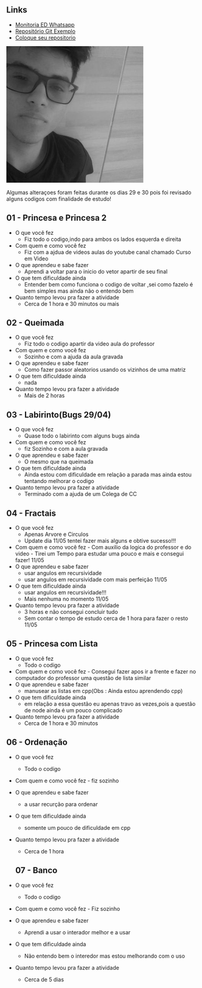 
## Links
- [Monitoria ED Whatsapp](https://chat.whatsapp.com/7jENvA7CcMjE27zedcAJcK)
- [Repositório Git Exemplo](https://github.com/senapk/exemplo_repositorio_disciplina)
- [Coloque seu repositorio](https://docs.google.com/spreadsheets/d/183SjgFljjI5CpR7VW_t6gIsB4iwprrwAL3hScYRgkI4/edit#gid=0)


![](photo.jpg)

Algumas alteraçoes foram feitas durante os dias 29 e 30 pois foi revisado alguns codigos com finalidade de estudo!

## 01 - Princesa e Princesa 2

- O que você fez
    - Fiz todo o codigo,indo para ambos os lados esquerda e direita
- Com quem e como você fez
    - Fiz com a ajdua de videos aulas do youtube canal chamado Curso em Video
- O que aprendeu e sabe fazer
    - Aprendi a voltar para o inicio do vetor apartir de seu final
- O que tem dificuldade ainda
    - Entender bem como funciona o codigo de voltar ,sei como fazelo é bem simples mas ainda não o entendo bem
- Quanto tempo levou pra fazer a atividade
    - Cerca de 1 hora e 30 minutos ou mais

## 02 - Queimada

- O que você fez
    - Fiz todo o codigo apartir da video aula do professor 
- Com quem e como você fez
    - Sozinho e com a ajuda da aula gravada
- O que aprendeu e sabe fazer
    - Como fazer passor aleatorios usando os vizinhos de uma matriz
- O que tem dificuldade ainda
    - nada
- Quanto tempo levou pra fazer a atividade
    - Mais de 2 horas 

## 03 - Labirinto(Bugs 29/04)

- O que você fez
    - Quase todo o labirinto com alguns bugs ainda
- Com quem e como você fez
    - fiz Sozinho e com a aula gravada
- O que aprendeu e sabe fazer
    - O mesmo que na queimada
- O que tem dificuldade ainda
    - Ainda estou com dificuldade em relação a parada mas ainda estou tentando melhorar o codigo
- Quanto tempo levou pra fazer a atividade
     - Terminado com a ajuda de um Colega de CC
 
## 04 - Fractais

- O que você fez
     - Apenas Arvore e Circulos
     - Update dia 11/05 tentei fazer mais alguns e obtive sucesso!!!
- Com quem e como você fez
      - Com auxilio da logica do professor e do video
      - Tirei um Tempo para estudar uma pouco e mais e consegui fazer! 11/05
- O que aprendeu e sabe fazer
   - usar angulos em recursividade
   - usar angulos em recursividade com mais perfeição 11/05
- O que tem dificuldade ainda
   - usar angulos em recursividade!!!
   - Mais nenhuma no momento 11/05
- Quanto tempo levou pra fazer a atividade
   - 3 horas e não consegui concluir tudo
   - Sem contar o tempo de estudo cerca de 1 hora para fazer o resto 11/05

## 05 - Princesa com Lista

- O que você fez
     - Todo o codigo
- Com quem e como você fez
      - Consegui fazer apos ir a frente e fazer no computador do professor uma questão de lista similar
- O que aprendeu e sabe fazer
   - manusear as listas em cpp(Obs : Ainda estou aprendendo cpp)
- O que tem dificuldade ainda
   - em relação a essa questão eu apenas travo as vezes,pois a questão de node ainda é um pouco complicado
- Quanto tempo levou pra fazer a atividade
   - Cerca de 1 hora e 30 minutos 
   
## 06 - Ordenação

- O que você fez
     - Todo o codigo
- Com quem e como você fez
      - fiz sozinho
- O que aprendeu e sabe fazer
   - a usar recurção para ordenar 
- O que tem dificuldade ainda
   - somente um pouco de dificuldade em cpp
- Quanto tempo levou pra fazer a atividade
   - Cerca de 1 hora
   
   ## 07 - Banco

- O que você fez
     - Todo o codigo
- Com quem e como você fez
      - Fiz sozinho
- O que aprendeu e sabe fazer
   - Aprendi a usar o interador melhor e a usar
- O que tem dificuldade ainda
   - Não entendo bem o interedor mas estou melhorando com o uso
- Quanto tempo levou pra fazer a atividade
   - Cerca de 5 dias
   
